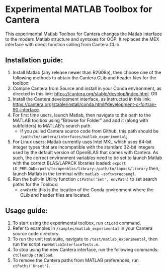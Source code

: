 # Experimental MATLAB Toolbox for Cantera
This experimental Matlab Toolbox for Cantera changes the Matlab interface to the modern
Matlab structure and syntaxes for OOP. It replaces the MEX interface with direct
function calling from Cantera CLib.

## Installation guide:

1. Install Matlab (any release newer than R2008a), then choose one of the following
   methods to obtain the Cantera CLib and header files for the toolbox:
2. Compile Cantera from Source and install in your Conda environment, as directed in
   this link: https://cantera.org/stable/develop/index.html. OR
3. Install the Cantera development interface, as instructed in this link:
   https://cantera.org/stable/install/conda.html#development-c-fortran-90-interface.
4. For first time users, launch Matlab, then navigate to the path to the MATLAB toolbox
   using "Browse for Folder" and add it (along with subfolders) to MATLAB's search path.
   - If you pulled Cantera source code from Github, this path should be
   `/path/to/cantera/interfaces/matlab_experimental`;
5. For Linux users: Matlab currently uses Intel MKL which uses 64-bit integer types
   that are incompatible with the standard 32-bit integers used by the default version
   of OpenBLAS that comes with Cantera. As such, the correct environment variables
   need to be set to launch Matlab with the correct BLAS/LAPACK libraries loaded:
   `export LD_PRELOAD=/path/to/openblas/library:/path/to/lapack/library`
   then, launch Matlab in the terminal with:
   `matlab -softwareopengl`.
6. Run the built-in Utility function `ctPaths('Set', envPath)` to set search paths
   for the Toolbox:
   - `envPath`: this is the location of the Conda environment where the CLib and header
   files are located.

## Usage guide:

1. To start using the experimental toolbox, run `ctLoad` command.
2. Refer to examples in `/samples/matlab_experimental` in your
   Cantera source code directory.
3. To run the unit test suite, navigate to `/test/matlab_experimental`,
   then run the script `runMatlabInterfaceTests.m`.
4. To stop using the new Cantera interface, run the following commands:
   `ctCleanUp`
   `ctUnload`.
5. To remove the Cantera paths from MATLAB preferences, run `ctPaths('Unset')`.
